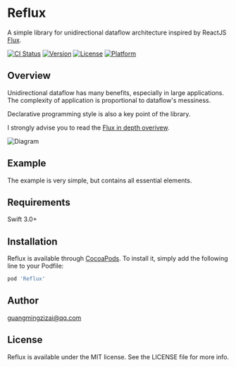 # Reflux

A simple library for unidirectional dataflow architecture inspired by ReactJS [Flux](http://facebook.github.io/react/blog/2014/05/06/flux.html).



[![CI Status](http://img.shields.io/travis/guangmingzizai@qq.com/Reflux.svg?style=flat)](https://travis-ci.org/guangmingzizai@qq.com/Reflux)
[![Version](https://img.shields.io/cocoapods/v/Reflux.svg?style=flat)](http://cocoapods.org/pods/Reflux)
[![License](https://img.shields.io/cocoapods/l/Reflux.svg?style=flat)](http://cocoapods.org/pods/Reflux)
[![Platform](https://img.shields.io/cocoapods/p/Reflux.svg?style=flat)](http://cocoapods.org/pods/Reflux)

## Overview

Unidirectional dataflow has many benefits, especially in large applications. The complexity of application is proportional to dataflow's messiness.

Declarative programming style is also a key point of the library.

I strongly advise you to read the  [Flux in depth overivew](https://facebook.github.io/flux/docs/in-depth-overview.html#content).

![Diagram](https://blog-image-1252287090.cos.ap-beijing.myqcloud.com/Reflux-Diagram.png)

## Example

The example is very simple, but contains all essential elements.

## Requirements

Swift 3.0+

## Installation

Reflux is available through [CocoaPods](http://cocoapods.org). To install
it, simply add the following line to your Podfile:

```ruby
pod 'Reflux'
```

## Author

guangmingzizai@qq.com

## License

Reflux is available under the MIT license. See the LICENSE file for more info.
